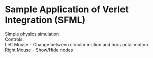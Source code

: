 # Sample Application of Verlet Integration (SFML)
Simple physics simulation <br/>
Controls:<br/>
Left Mouse - Change between circular motion and horizontal motion<br/>
Right Mouse - Show/Hide nodes
